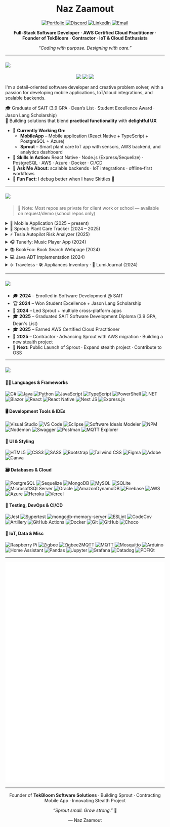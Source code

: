 <!-- Banner -->
<h1 align="center">Naz Zaamout</h1>
<p align="center">
  <a href="https://nazza.vercel.app/">
    <img src="https://img.shields.io/badge/Portfolio-5E5A80?style=flat&logo=vercel&logoColor=white" alt="Portfolio" />
  </a>
  <a href="https://discord.gg/nazzaam">
    <img src="https://img.shields.io/badge/Discord-6D7EBF?style=flat&logo=discord&logoColor=white" alt="Discord" />
  </a>
  <a href="https://linkedin.com/in/nosaiba-zaamout">
    <img src="https://img.shields.io/badge/LinkedIn-5A9EC9?style=flat&logo=linkedin&logoColor=white" alt="LinkedIn" />
  </a>
  <a href="mailto:nzaamout@gmail.com">
    <img src="https://img.shields.io/badge/Email-D36A5C?style=flat&logo=gmail&logoColor=white" alt="Email" />
  </a>
</p>

<p align="center">
  <b>Full-Stack Software Developer</b> · <b>AWS Certified Cloud Practitioner </b> · <b>Founder of TekBloom</b> · <b>Contractor</b> · <b>IoT & Cloud Enthusiats</b>
</p>

<p align="center"><i>“Coding with purpose. Designing with care.”</i></p>


---

<h3 align="left">
  <img src="https://img.shields.io/badge/%20About%20Me-2F4F4F?style=for-the-badge&logo=github" height="38">
</h3>

<p align="center">
  <img src="https://img.shields.io/badge/AWS-Cloud%20Practitioner-F89120?style=flat&logo=amazonaws&logoColor=white"/>
  <img src="https://img.shields.io/badge/GPA-3.9%20Distinction-2E8B57?style=flat&logo=graduated&logoColor=white"/>
  <img src="https://img.shields.io/badge/Award-Student%20Excellence%20%26%20Jason%20Lang-6A5ACD?style=flat"/>
</p>

I'm a detail-oriented software developer and creative problem solver, with a passion for developing mobile applications, IoT/cloud integrations, and scalable backends.

🎓 Graduate of SAIT (3.9 GPA · Dean’s List · Student Excellence Award · Jason Lang Scholarship)  
🌱 Building solutions that blend **practical functionality** with **delightful UX**

- 🚀 **Currently Working On:**  
  - **MobileApp** – Mobile application (React Native + TypeScript + PostgreSQL + Azure)  
  - **Sprout** – Smart plant care IoT app with sensors, AWS backend, and analytics dashboard  
- 🧠 **Skills In Action:** React Native · Node.js (Express/Sequelize) · PostgreSQL · AWS · Azure · Docker · CI/CD  
- 💬 **Ask Me About:** scalable backends · IoT integrations · offline-first workflows  
- 🍬 **Fun Fact:** I debug better when I have Skittles 🌈

---

<h3 align="left">
  <img src="https://img.shields.io/badge/%20Key%20Projects-2F4F4F?style=for-the-badge&logo=github" height="38">
</h3>

> 🚧 Note: Most repos are private for client work or school — available on request/demo (school repos only)

<details>
<summary>🏢 Mobile Application (2025 – present)</summary>

- Contract engagement for a Western Canadian property management firm.
- **Lead full-stack developer**: mobile app, backend APIs, deployment pipelines.
- Features: secure auth, offline-ready sync, rich media capture, role-based access, PDF generation.  
- **Stack:** ![React Native](https://img.shields.io/badge/-React%20Native-61DAFB?style=flat&logo=react&logoColor=white) ![TypeScript](https://img.shields.io/badge/-TypeScript-3178C6?style=flat&logo=typescript&logoColor=white) ![PostgreSQL](https://img.shields.io/badge/-PostgreSQL-336791?style=flat&logo=postgresql&logoColor=white) ![Azure](https://img.shields.io/badge/-Azure-0078D4?style=flat&logo=microsoftazure&logoColor=white)

</details>

<details>  
<summary>🌿 Sprout: Plant Care Tracker (2024 – 2025)</summary>

- IoT-driven plant care app with schedules, sensor analytics, and task streaks.  
- Built with **React Native + Node.js + MongoDB**, sensors via **Raspberry Pi + Zigbee** into **AWS IoT Core**.  
- Recently migrated ingestion to AWS + added analytics dashboard.  
- **Stack:** ![React Native](https://img.shields.io/badge/-React%20Native-61DAFB?style=flat&logo=react&logoColor=white) ![Node.js](https://img.shields.io/badge/-Node.js-339933?style=flat&logo=node.js&logoColor=white) ![MongoDB](https://img.shields.io/badge/-MongoDB-47A248?style=flat&logo=mongodb&logoColor=white) ![AWS](https://img.shields.io/badge/-AWS-232F3E?style=flat&logo=amazonaws&logoColor=white)

</details>

<details>
<summary>⚡ Tesla Autopilot Risk Analyzer (2025)</summary>

- Predictive analytics backend to simulate Autopilot failure risk.  
- Inputs: GPS, traffic, weather, speed.  
- Built with Node.js, Express, and MQTT. 

</details>

<details>
<summary>🎧 Tuneify: Music Player App (2024)</summary>

- Cross-platform React Native music app
- Features: playlists, theming, polished UI/UX

</details>

<details>
<summary>📚 BookFoo: Book Search Webpage (2024)</summary>

- React web app to browse/search books from APIs.  
- Save favourites, interactive browsing. 

</details>

<details>
<summary>💻 Java ADT Implementation (2024)</summary>

- Created custom Stack & Queue data structures using Java
- Simulated real-world XML parsing with object-oriented principles
- Included unit testing using JUnit for reliability  

</details>

<details>
<summary>✈️ Traveless · 🛠️ Appliances Inventory · 🌙 LumiJournal (2024)</summary>

- Academic projects showcasing .NET MAUI, Blazor, OOP principles, and journaling UI/UX.  

</details>

---

<h3 align="left">
  <img src="https://img.shields.io/badge/%20My%20Developer%20Journey-2F4F4F?style=for-the-badge&logo=github" height="38">
</h3>

- 🎓 **2024** – Enrolled in Software Development @ SAIT  
- 🏆 **2024** – Won Student Excellence + Jason Lang Scholarship  
- 🌱 **2024** – Led Sprout + multiple cross-platform apps
- 🎓 **2025** – Graduated SAIT Software Development Diploma (3.9 GPA, Dean's List)
- 🎓 **2025** – Earned AWS Certified Cloud Practitioner
- 🚀 **2025** – Contractor · Advancing Sprout with AWS migration · Building a new stealth project  
- 🔮 **Next:** Public Launch of Sprout · Expand stealth project · Contribute to OSS  
  
---

<h3 align="left">
  <img src="https://img.shields.io/badge/%20Tech%20Stack-2F4F4F?style=for-the-badge&logo=github" height="38">
</h3>

#### 👩‍💻 Languages & Frameworks
![C#](https://img.shields.io/badge/c%23-%23239120.svg?style=for-the-badge&logo=csharp&logoColor=white)
![Java](https://img.shields.io/badge/java-%23ED8B00.svg?style=for-the-badge&logo=openjdk&logoColor=white)
![Python](https://img.shields.io/badge/python-3670A0?style=for-the-badge&logo=python&logoColor=ffdd54)
![JavaScript](https://img.shields.io/badge/javascript-%23323330.svg?style=for-the-badge&logo=javascript&logoColor=%23F7DF1E)
![TypeScript](https://img.shields.io/badge/typescript-%23007ACC.svg?style=for-the-badge&logo=typescript&logoColor=white)
![PowerShell](https://img.shields.io/badge/PowerShell-%235391FE.svg?style=for-the-badge&logo=powershell&logoColor=white)
![.NET](https://img.shields.io/badge/.NET-5C2D91?style=for-the-badge&logo=.net&logoColor=white)
![Blazor](https://img.shields.io/badge/blazor-%235C2D91.svg?style=for-the-badge&logo=blazor&logoColor=white)
![React](https://img.shields.io/badge/react-%2320232a.svg?style=for-the-badge&logo=react&logoColor=%2361DAFB)
![React Native](https://img.shields.io/badge/react_native-%2320232a.svg?style=for-the-badge&logo=react&logoColor=%2361DAFB)
![Next JS](https://img.shields.io/badge/Next-black?style=for-the-badge&logo=next.js&logoColor=white)
![Express.js](https://img.shields.io/badge/express.js-%23404d59.svg?style=for-the-badge&logo=express&logoColor=%2361DAFB)

#### 🖥️ Development Tools & IDEs
![Visual Studio](https://img.shields.io/badge/Visual%20Studio-5C2D91?style=for-the-badge&logo=visual-studio&logoColor=white)
![VS Code](https://img.shields.io/badge/VS%20Code-007ACC?style=for-the-badge&logo=visual-studio-code&logoColor=white)
![Eclipse](https://img.shields.io/badge/Eclipse-2C2255?style=for-the-badge&logo=eclipse&logoColor=white)
![Software Ideals Modeler](https://img.shields.io/badge/Software%20Ideals%20Modeler-222?style=for-the-badge&logo=&logoColor=white)
![NPM](https://img.shields.io/badge/NPM-%23CB3837.svg?style=for-the-badge&logo=npm&logoColor=white)
![Nodemon](https://img.shields.io/badge/Nodemon-76D04B?style=for-the-badge&logo=nodemon&logoColor=white)
![Swagger](https://img.shields.io/badge/Swagger-85EA2D?style=for-the-badge&logo=swagger&logoColor=black)
![Postman](https://img.shields.io/badge/Postman-FF6C37?style=for-the-badge&logo=postman&logoColor=white)
![MQTT Explorer](https://img.shields.io/badge/MQTT%20Explorer-4A90E2?style=for-the-badge&logo=&logoColor=white)

#### 🎨 UI & Styling
![HTML5](https://img.shields.io/badge/html5-%23E34F26.svg?style=for-the-badge&logo=html5&logoColor=white)
![CSS3](https://img.shields.io/badge/css3-%231572B6.svg?style=for-the-badge&logo=css3&logoColor=white)
![SASS](https://img.shields.io/badge/SASS-hotpink.svg?style=for-the-badge&logo=SASS&logoColor=white)
![Bootstrap](https://img.shields.io/badge/bootstrap-%238511FA.svg?style=for-the-badge&logo=bootstrap&logoColor=white)
![Tailwind CSS](https://img.shields.io/badge/TailwindCSS-38B2AC?style=for-the-badge&logo=tailwind-css&logoColor=white)
![Figma](https://img.shields.io/badge/figma-%23F24E1E.svg?style=for-the-badge&logo=figma&logoColor=white)
![Adobe](https://img.shields.io/badge/adobe-%23FF0000.svg?style=for-the-badge&logo=adobe&logoColor=white)
![Canva](https://img.shields.io/badge/Canva-%2300C4CC.svg?style=for-the-badge&logo=Canva&logoColor=white)

#### 🗃️ Databases & Cloud
![PostgreSQL](https://img.shields.io/badge/postgresql-%23336791.svg?style=for-the-badge&logo=postgresql&logoColor=white)
![Sequelize](https://img.shields.io/badge/sequelize-52B0E7?style=for-the-badge&logo=sequelize&logoColor=white)
![MongoDB](https://img.shields.io/badge/MongoDB-%234ea94b.svg?style=for-the-badge&logo=mongodb&logoColor=white)
![MySQL](https://img.shields.io/badge/mysql-4479A1.svg?style=for-the-badge&logo=mysql&logoColor=white)
![SQLite](https://img.shields.io/badge/sqlite-%2307405e.svg?style=for-the-badge&logo=sqlite&logoColor=white)
![MicrosoftSQLServer](https://img.shields.io/badge/Microsoft%20SQL%20Server-CC2927?style=for-the-badge&logo=microsoft%20sql%20server&logoColor=white)
![Oracle](https://img.shields.io/badge/Oracle-F80000?style=for-the-badge&logo=oracle&logoColor=white)
![AmazonDynamoDB](https://img.shields.io/badge/Amazon%20DynamoDB-4053D6?style=for-the-badge&logo=Amazon%20DynamoDB&logoColor=white)
![Firebase](https://img.shields.io/badge/firebase-%23039BE5.svg?style=for-the-badge&logo=firebase)
![AWS](https://img.shields.io/badge/AWS-%23FF9900.svg?style=for-the-badge&logo=amazon-aws&logoColor=white)
![Azure](https://img.shields.io/badge/azure-%230072C6.svg?style=for-the-badge&logo=microsoftazure&logoColor=white)
![Heroku](https://img.shields.io/badge/heroku-%23430098.svg?style=for-the-badge&logo=heroku&logoColor=white)
![Vercel](https://img.shields.io/badge/vercel-%23000000.svg?style=for-the-badge&logo=vercel&logoColor=white)

#### 🧪 Testing, DevOps & CI/CD
![Jest](https://img.shields.io/badge/Jest-C21325?style=for-the-badge&logo=jest&logoColor=white)
![Supertest](https://img.shields.io/badge/Supertest-000000?style=for-the-badge&logo=supertest&logoColor=white)
![mongodb-memory-server](https://img.shields.io/badge/mongodb--memory--server-4DB33D?style=for-the-badge&logo=mongodb&logoColor=white)
![ESLint](https://img.shields.io/badge/ESLint-4B3263?style=for-the-badge&logo=eslint&logoColor=white)
![CodeCov](https://img.shields.io/badge/codecov-%23ff0077.svg?style=for-the-badge&logo=codecov&logoColor=white)
![Artillery](https://img.shields.io/badge/Artillery-EF4444?style=for-the-badge&logo=data&logoColor=white)
![GitHub Actions](https://img.shields.io/badge/github%20actions-%232671E5.svg?style=for-the-badge&logo=githubactions&logoColor=white)
![Docker](https://img.shields.io/badge/docker-%230db7ed.svg?style=for-the-badge&logo=docker&logoColor=white)
![Git](https://img.shields.io/badge/git-%23F05033.svg?style=for-the-badge&logo=git&logoColor=white)
![GitHub](https://img.shields.io/badge/github-%23121011.svg?style=for-the-badge&logo=github&logoColor=white)
![Choco](https://img.shields.io/badge/Chocolatey-80B5E3?style=for-the-badge&logo=chocolatey&logoColor=white)

#### 🌱 IoT, Data & Misc
![Raspberry Pi](https://img.shields.io/badge/-Raspberry_Pi-C51A4A?style=for-the-badge&logo=Raspberry-Pi)
![Zigbee](https://img.shields.io/badge/zigbee-%23EB0443.svg?style=for-the-badge&logo=zigbee&logoColor=white)
![Zigbee2MQTT](https://img.shields.io/badge/Zigbee2MQTT-512DA8?style=for-the-badge&logo=zigbee&logoColor=white)
![MQTT](https://img.shields.io/badge/MQTT-FF8200?style=for-the-badge&logo=protocols&logoColor=white)
![Mosquitto](https://img.shields.io/badge/mosquitto-%233C5280.svg?style=for-the-badge&logo=eclipsemosquitto&logoColor=white)
![Arduino](https://img.shields.io/badge/-Arduino-00979D?style=for-the-badge&logo=Arduino&logoColor=white)
![Home Assistant](https://img.shields.io/badge/home%20assistant-%2341BDF5.svg?style=for-the-badge&logo=home-assistant&logoColor=white)
![Pandas](https://img.shields.io/badge/pandas-%23150458.svg?style=for-the-badge&logo=pandas&logoColor=white)
![Jupyter](https://img.shields.io/badge/Jupyter-F37626?style=for-the-badge&logo=jupyter&logoColor=white)
![Grafana](https://img.shields.io/badge/grafana-%23F46800.svg?style=for-the-badge&logo=grafana&logoColor=white)
![Datadog](https://img.shields.io/badge/datadog-%23632CA6.svg?style=for-the-badge&logo=datadog&logoColor=white)
![PDFKit](https://img.shields.io/badge/pdfkit-CC0000?style=for-the-badge)


---

<!-- 🧙‍♀️ GitHub Metrics -->
<p align="center">
  <img src="github-metrics.svg" alt="GitHub Metrics" />
</p>

---

<p align="center">
  Founder of <b>TekBloom Software Solutions</b> · Building Sprout · Contracting Mobile App · Innovating Stealth Project
</p>

<p align="center"><i>“Sprout small. Grow strong.”</i> 🌱</p>
<p align="center">— Naz Zaamout</p>
